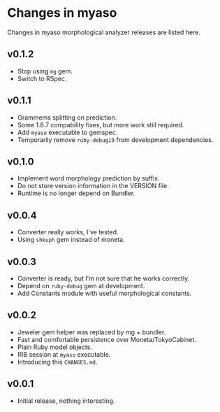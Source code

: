 Changes in myaso
================

Changes in myaso morphological analyzer releases
are listed here.

v0.1.2
------
- Stop using `mg` gem.
- Switch to RSpec.

v0.1.1
------
- Grammems splitting on prediction.
- Some 1.8.7 compability fixes, but more work still
required.
- Add `myaso` executable to gemspec.
- Temporarily remove `ruby-debug19` from development
dependencies.

v0.1.0
------
- Implement word morphology prediction by suffix.
- Do not store version information in the VERSION file.
- Runtime is no longer depend on Bundler.

v0.0.4
------
- Converter really works, I've tested.
- Using `shkuph` gem instead of moneta.

v0.0.3
------
- Converter is ready, but I'm not sure that he
works correctly.
- Depend on `ruby-debug` gem at development.
- Add Constants module with useful morphological
constants.

v0.0.2
------
- Jeweler gem helper was replaced by mg + bundler.
- Fast and comfortable persistence over
Moneta/TokyoCabinet.
- Plain Ruby model objects.
- IRB session at `myaso` executable.
- Introducing this `CHANGES.md`.

v0.0.1
------
- Initial release, nothing interesting.
